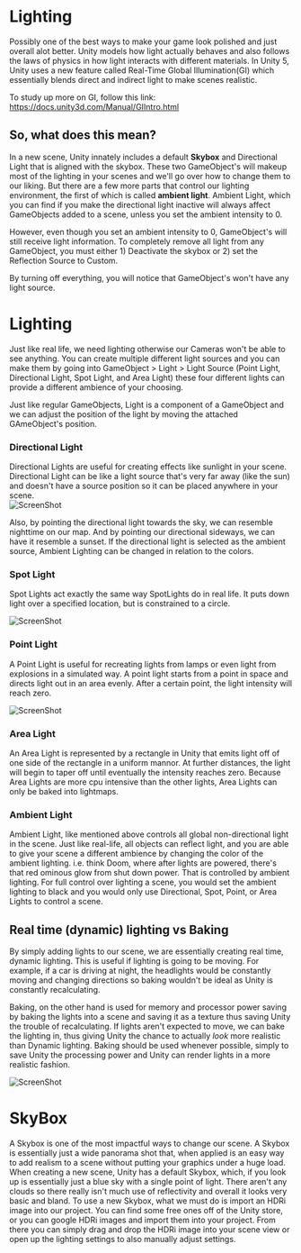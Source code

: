 # Lighting

Possibly one of the best ways to make your game look polished and just overall alot better.  Unity models how light actually behaves and also follows the laws of physics in how light interacts with different materials.  In Unity 5, Unity uses a new feature called Real-Time Global Illumination(GI) which essentially blends direct and indirect light to make scenes realistic.

To study up more on GI, follow this link: https://docs.unity3d.com/Manual/GIIntro.html

## So, what does this mean?

In a new scene, Unity innately includes a default **Skybox** and Directional Light that is aligned with the skybox.  These two GameObject's will makeup most of the lighting in your scenes and we'll go over how to change them to our liking.  But there are a few more parts that control our lighting environment, the first of which is called **ambient light**.  Ambient Light, which you can find if you make the directional light inactive will always affect GameObjects added to a scene, unless you set the ambient intensity to 0.  

However, even though you set an ambient intensity to 0, GameObject's will still receive light information.  To completely remove all light from any GameObject, you must either 1) Deactivate the skybox or 2) set the Reflection Source to Custom.  

By turning off everything, you will notice that GameObject's won't have any light source.  

# Lighting

Just like real life, we need lighting otherwise our Cameras won't be able to see anything.  You can create multiple different light sources and you can make them by going into GameObject > Light > Light Source (Point Light, Directional Light, Spot Light, and Area Light) these four different lights can provide a different ambience of your choosing.  

Just like regular GameObjects, Light is a component of a GameObject and we can adjust the position of the light by moving the attached GAmeObject's position.

### Directional Light
Directional Lights are useful for creating effects like sunlight in your scene.  Directional Light can be like a light source that's very far away (like the sun) and doesn't have a source position so it can be placed anywhere in your scene.  
![ScreenShot](https://docs.unity3d.com/uploads/Main/Light-Direct.png)

Also, by pointing the directional light towards the sky, we can resemble nighttime on our map.  And by pointing our directional sideways, we can have it resemble a sunset.  If the directional light is selected as the ambient source, Ambient Lighting can be changed in relation to the colors.

### Spot Light
Spot Lights act exactly the same way SpotLights do in real life.  It puts down light over a specified location, but is constrained to a circle.

![ScreenShot](http://1.bp.blogspot.com/-aNV_XziDGXM/VZWEyUurY9I/AAAAAAAAEfI/7rS6wo_TVeU/s1600/light4b_5.jpg)

### Point Light
A Point Light is useful for recreating lights from lamps or even light from explosions in a simulated way.  A point light starts from a point in space and directs light out in an area evenly.  After a certain point, the light intensity will reach zero.

![ScreenShot](https://docs.unity3d.com/uploads/Main/Light-Point.png)

### Area Light
An Area Light is represented by a rectangle in Unity that emits light off of one side of the rectangle in a uniform mannor.  At further distances, the light will begin to taper off until eventually the intensity reaches zero.  Because Area Lights are more cpu intensive than the other lights, Area Lights can only be baked into lightmaps.  

### Ambient Light
Ambient Light, like mentioned above controls all global non-directional light in the scene.  Just like real-life, all objects can reflect light, and you are able to give your scene a different ambience by changing the color of the ambient lighting.  i.e. think Doom, where after lights are powered, there's that red ominous glow from shut down power.  That is controlled by ambient lighting.  For full control over lighting a scene, you would set the ambient lighting to black and you would only use Directional, Spot, Point, or Area Lights to control a scene.  

## Real time (dynamic) lighting vs Baking
By simply adding lights to our scene, we are essentially creating real time, dynamic lighting.  This is useful if lighting is going to be moving.  For example, if a car is driving at night, the headlights would be constantly moving and changing directions so baking wouldn't be ideal as Unity is constantly recalculating.

Baking, on the other hand is used for memory and processor power saving by baking the lights into a scene and saving it as a texture thus saving Unity the trouble of recalculating.  If lights aren't expected to move, we can bake the lighting in, thus giving Unity the chance to actually *look* more realistic than Dynamic lighting.  Baking should be used whenever possible, simply to save Unity the processing power and Unity can render lights in a more realistic fashion.  

![ScreenShot](http://answers.unity3d.com/storage/temp/58065-shadowbaking-problem.jpg)

# SkyBox
A Skybox is one of the most impactful ways to change our scene.  A Skybox is essentially just a wide panorama shot that, when applied is an easy way to add realism to a scene without putting your graphics under a huge load.  When creating a new scene, Unity has a default Skybox, which, if you look up is essentially just a blue sky with a single point of light.  There aren't any clouds so there really isn't much use of reflectivity and overall it looks very basic and bland.  To use a new Skybox, what we must do is import an HDRi image into our project.  You can find some free ones off of the Unity store, or you can google HDRi images and import them into your project.  From there you can simply drag and drop the HDRi image into your scene view or open up the lighting settings to also manually adjust settings.
